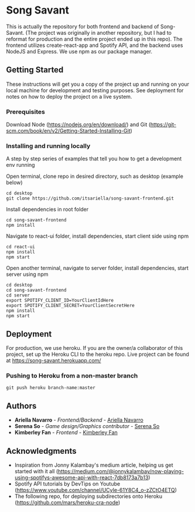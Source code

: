 # Song Savant

This is actually the repository for both frontend and backend of Song-Savant.
(The project was originally in another repository, but I had to reformat for production and the entire project ended up in this repo).
The frontend utilizes create-react-app and Spotify API, and the backend uses NodeJS and Express. We use npm as our package manager.

## Getting Started

These instructions will get you a copy of the project up and running on your local machine for development and testing purposes. See deployment for notes on how to deploy the project on a live system.

### Prerequisites

Download Node (https://nodejs.org/en/download/) and Git (https://git-scm.com/book/en/v2/Getting-Started-Installing-Git)

### Installing and running locally

A step by step series of examples that tell you how to get a development env running

Open terminal, clone repo in desired directory, such as desktop (example below)

```
cd desktop
git clone https://github.com/itsariella/song-savant-frontend.git
```
Install dependencies in root folder

```
cd song-savant-frontend
npm install
```

Navigate to react-ui folder, install dependencies, start client side using npm

```
cd react-ui
npm install
npm start

```
Open another terminal, navigate to server folder, install dependencies, start server using npm

```
cd desktop
cd song-savant-frontend
cd server
export SPOTIFY_CLIENT_ID=YourClientIdHere
export SPOTIFY_CLIENT_SECRET=YourClientSecretHere
npm install
npm start

```

## Deployment

For production, we use heroku. If you are the owner/a collaborator of this project, set up the Heroku CLI to the heroku repo. Live project can be found at 
https://song-savant.herokuapp.com/

### Pushing to Heroku from a non-master branch
```
git push heroku branch-name:master

```

## Authors

* **Ariella Navarro** - *Frontend/Backend* - [Ariella Navarro](https://github.com/itsariella)
* **Serena So** - *Game design/Graphics contributor* - [Serena So](https://github.com/soitsrena)
* **Kimberley Fan** - *Frontend* - [Kimberley Fan](https://github.com/kimberleyfan)



## Acknowledgments

* Inspiration from Jonny Kalambay's medium article, helping us get started with it all (https://medium.com/@jonnykalambay/now-playing-using-spotifys-awesome-api-with-react-7db8173a7b13)
* Spotify API tutorials by DevTips on Youtube (https://www.youtube.com/channel/UCyIe-61Y8C4_o-zZCtO4ETQ)
* The following repo, for deploying subdirectories onto Heroku (https://github.com/mars/heroku-cra-node)

